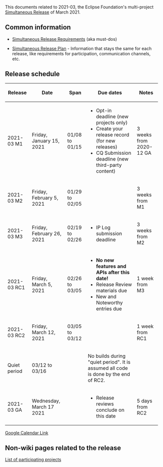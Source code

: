 This documents related to 2021-03, the Eclipse Foundation's
multi-project [Simultaneous Release](../Simultaneous_Release.md) of
March 2021.

## Common information

-   [Simultaneous Release
    Requirements](Simultaneous_Release_Requirements.md)
    (aka must-dos)

<!-- -->

-   [Simultaneous Release
    Plan](Simultaneous_Release_Plan.md) - Information
    that stays the same for each release, like requirements for
    participation, communication channels, etc.

## Release schedule

<table>
<thead>
<tr class="header">
<th><p>Release</p></th>
<th><p>Date</p></th>
<th><p>Span</p></th>
<th><p>Due dates</p></th>
<th><p>Notes</p></th>
</tr>
</thead>
<tbody>
<tr class="odd">
<td><p>2021-03 M1</p></td>
<td><p>Friday, January 15, 2021</p></td>
<td><p>01/08 to 01/15</p></td>
<td><ul>
<li>Opt-in deadline (new projects only)</li>
<li>Create your release record (for new releases)</li>
<li>CQ Submission deadline (new third-party content)</li>
</ul></td>
<td><p>3 weeks from 2020-12 GA</p></td>
</tr>
<tr class="even">
<td><p>2021-03 M2</p></td>
<td><p>Friday, February 5, 2021</p></td>
<td><p>01/29 to 02/05</p></td>
<td></td>
<td><p>3 weeks from M1</p></td>
</tr>
<tr class="odd">
<td><p>2021-03 M3</p></td>
<td><p>Friday, February 26, 2021</p></td>
<td><p>02/19 to 02/26</p></td>
<td><ul>
<li>IP Log submission deadline</li>
</ul></td>
<td><p>3 weeks from M2</p></td>
</tr>
<tr class="even">
<td><p>2021-03 RC1</p></td>
<td><p>Friday, March 5, 2021</p></td>
<td><p>02/26 to 03/05</p></td>
<td><ul>
<li><strong>No new features and APIs after this date!</strong></li>
<li>Release Review materials due</li>
<li>New and Noteworthy entries due</li>
</ul></td>
<td><p>1 week from M3</p></td>
</tr>
<tr class="odd">
<td><p>2021-03 RC2</p></td>
<td><p>Friday, March 12, 2021</p></td>
<td><p>03/05 to 03/12</p></td>
<td></td>
<td><p>1 week from RC1</p></td>
</tr>
<tr class="even">
<td><p>Quiet period</p></td>
<td><p>03/12 to 03/16</p></td>
<td></td>
<td><p>No builds during "quiet period". It is assumed all code is done
by the end of RC2.</p></td>
<td></td>
</tr>
<tr class="odd">
<td><p>2021-03 GA</p></td>
<td><p>Wednesday, March 17 2021</p></td>
<td></td>
<td><ul>
<li>Release reviews conclude on this date</li>
</ul></td>
<td><p>5 days from RC2</p></td>
</tr>
</tbody>
</table>

<!-- googlecalendar width="600" height="400" title="Planning Council Calendar">gchs7nm4nvpm837469ddj9tjlk@group.calendar.google.com&dates=20210301%2F20210331</googlecalendar -->
[Google Calendar Link](https://calendar.google.com/calendar/embed?src=gchs7nm4nvpm837469ddj9tjlk@group.calendar.google.com&dates=20210301%2F20210331&hl=en&mode=AGENDA)

## Non-wiki pages related to the release

[List of participating
projects](https://projects.eclipse.org/releases/2021-03)

